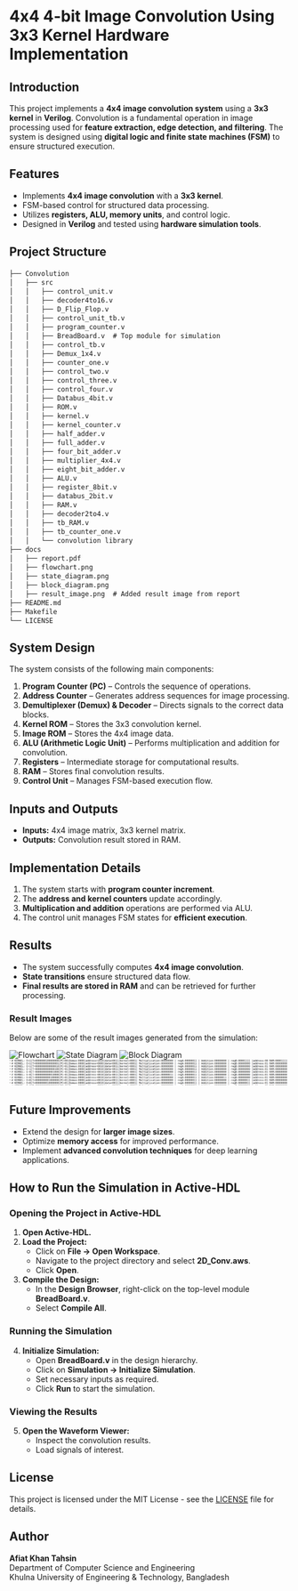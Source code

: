 # 4x4 4-bit Image Convolution Using 3x3 Kernel Hardware Implementation

## Introduction
This project implements a **4x4 image convolution system** using a **3x3 kernel** in **Verilog**. Convolution is a fundamental operation in image processing used for **feature extraction, edge detection, and filtering**. The system is designed using **digital logic and finite state machines (FSM)** to ensure structured execution.

## Features
- Implements **4x4 image convolution** with a **3x3 kernel**.
- FSM-based control for structured data processing.
- Utilizes **registers, ALU, memory units**, and control logic.
- Designed in **Verilog** and tested using **hardware simulation tools**.

## Project Structure
```
├── Convolution
│   ├── src
│   │   ├── control_unit.v
│   │   ├── decoder4to16.v
│   │   ├── D_Flip_Flop.v
│   │   ├── control_unit_tb.v
│   │   ├── program_counter.v
│   │   ├── BreadBoard.v  # Top module for simulation
│   │   ├── control_tb.v
│   │   ├── Demux_1x4.v
│   │   ├── counter_one.v
│   │   ├── control_two.v
│   │   ├── control_three.v
│   │   ├── control_four.v
│   │   ├── Databus_4bit.v
│   │   ├── ROM.v
│   │   ├── kernel.v
│   │   ├── kernel_counter.v
│   │   ├── half_adder.v
│   │   ├── full_adder.v
│   │   ├── four_bit_adder.v
│   │   ├── multiplier_4x4.v
│   │   ├── eight_bit_adder.v
│   │   ├── ALU.v
│   │   ├── register_8bit.v
│   │   ├── databus_2bit.v
│   │   ├── RAM.v
│   │   ├── decoder2to4.v
│   │   ├── tb_RAM.v
│   │   ├── tb_counter_one.v
│   │   └── convolution library
├── docs
│   ├── report.pdf
│   ├── flowchart.png
│   ├── state_diagram.png
│   ├── block_diagram.png
│   ├── result_image.png  # Added result image from report
├── README.md
├── Makefile
└── LICENSE
```

## System Design
The system consists of the following main components:
1. **Program Counter (PC)** – Controls the sequence of operations.
2. **Address Counter** – Generates address sequences for image processing.
3. **Demultiplexer (Demux) & Decoder** – Directs signals to the correct data blocks.
4. **Kernel ROM** – Stores the 3x3 convolution kernel.
5. **Image ROM** – Stores the 4x4 image data.
6. **ALU (Arithmetic Logic Unit)** – Performs multiplication and addition for convolution.
7. **Registers** – Intermediate storage for computational results.
8. **RAM** – Stores final convolution results.
9. **Control Unit** – Manages FSM-based execution flow.

## Inputs and Outputs
- **Inputs:** 4x4 image matrix, 3x3 kernel matrix.
- **Outputs:** Convolution result stored in RAM.

## Implementation Details
1. The system starts with **program counter increment**.
2. The **address and kernel counters** update accordingly.
3. **Multiplication and addition** operations are performed via ALU.
4. The control unit manages FSM states for **efficient execution**.

## Results
- The system successfully computes **4x4 image convolution**.
- **State transitions** ensure structured data flow.
- **Final results are stored in RAM** and can be retrieved for further processing.

### Result Images
Below are some of the result images generated from the simulation:

![Flowchart](docs/flowchart.png)
![State Diagram](docs/state_diagram.png)
![Block Diagram](docs/block_diagram.png)
![Result Image](docs/result_image.png)

## Future Improvements
- Extend the design for **larger image sizes**.
- Optimize **memory access** for improved performance.
- Implement **advanced convolution techniques** for deep learning applications.

## How to Run the Simulation in Active-HDL
### **Opening the Project in Active-HDL**
1. **Open Active-HDL.**
2. **Load the Project:**
   - Click on **File → Open Workspace**.
   - Navigate to the project directory and select **2D_Conv.aws**.
   - Click **Open**.
3. **Compile the Design:**
   - In the **Design Browser**, right-click on the top-level module **BreadBoard.v**.
   - Select **Compile All**.

### **Running the Simulation**
4. **Initialize Simulation:**
   - Open **BreadBoard.v** in the design hierarchy.
   - Click on **Simulation → Initialize Simulation**.
   - Set necessary inputs as required.
   - Click **Run** to start the simulation.

### **Viewing the Results**
5. **Open the Waveform Viewer:**
   - Inspect the convolution results.
   - Load signals of interest.

## License
This project is licensed under the MIT License - see the [LICENSE](LICENSE) file for details.

## Author
**Afiat Khan Tahsin**  
Department of Computer Science and Engineering  
Khulna University of Engineering & Technology, Bangladesh

